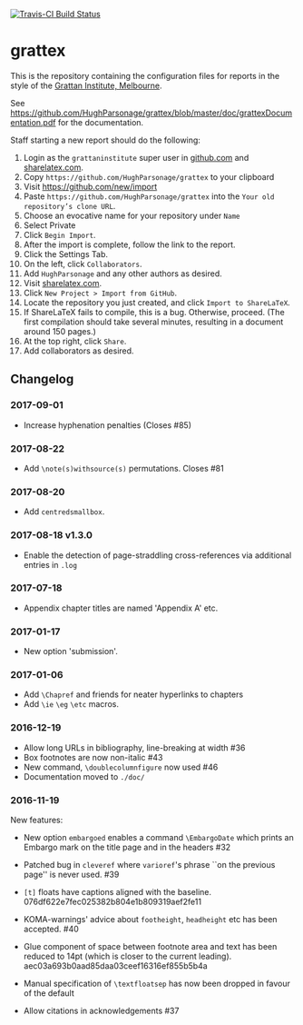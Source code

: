 [![Travis-CI Build Status](https://travis-ci.org/HughParsonage/grattex.svg?branch=master)](https://travis-ci.org/HughParsonage/grattex)

# grattex
This is the repository containing the configuration files for reports in the style of the [Grattan Institute, Melbourne](https://grattan.edu.au/).

See https://github.com/HughParsonage/grattex/blob/master/doc/grattexDocumentation.pdf for the documentation.

Staff starting a new report should do the following:

  1. Login as the `grattaninstitute` super user in [github.com](https://github.com) and [sharelatex.com](https://sharelatex.com).
  2. Copy `https://github.com/HughParsonage/grattex` to your clipboard
  2. Visit https://github.com/new/import
  3. Paste `https://github.com/HughParsonage/grattex` into the `Your old repository’s clone URL`.
  3. Choose an evocative name for your repository under `Name`
  4. Select Private
  5. Click `Begin Import`.
  6. After the import is complete, follow the link to the report.
  6. Click the Settings Tab.
  6. On the left, click `Collaborators`. 
  6. Add `HughParsonage` and any other authors as desired.
  7. Visit [sharelatex.com](https://sharelatex.com).
  7. Click `New Project > Import from GitHub`.
  7. Locate the repository you just created, and click `Import to ShareLaTeX`. 
  7. If ShareLaTeX fails to compile, this is a bug. Otherwise, proceed. (The first compilation should take several minutes, resulting in a document around 150 pages.)
  7. At the top right, click `Share`.
  7. Add collaborators as desired. 

## Changelog

### 2017-09-01
* Increase hyphenation penalties (Closes #85)

### 2017-08-22
* Add `\note(s)withsource(s)` permutations. Closes #81

### 2017-08-20
* Add `centredsmallbox`.

### 2017-08-18 v1.3.0
* Enable the detection of page-straddling cross-references via additional entries in `.log`

### 2017-07-18
* Appendix chapter titles are named 'Appendix A' etc.

### 2017-01-17
* New option 'submission'.

### 2017-01-06
* Add `\Chapref` and friends for neater hyperlinks to chapters
* Add `\ie` `\eg` `\etc` macros.

### 2016-12-19
* Allow long URLs in bibliography, line-breaking at width #36
* Box footnotes are now non-italic #43
* New command, `\doublecolumnfigure` now used #46
* Documentation moved to `./doc/`

### 2016-11-19

New features:
* New option `embargoed` enables a command `\EmbargoDate` which prints an Embargo mark on the title page and in the headers #32

* Patched bug in `cleveref` where `varioref`'s phrase ``on the previous page'' is never used. #39
* `[t]` floats have captions aligned with the baseline. 076df622e7fec025382b804e1b809319aef2fe11
* KOMA-warnings' advice about `footheight`, `headheight` etc has been accepted. #40
* Glue component of space between footnote area and text has been reduced to 14pt (which is closer to the current leading). aec03a693b0aad85daa03ceef16316ef855b5b4a
* Manual specification of `\textfloatsep` has now been dropped in favour of the default
* Allow citations in acknowledgements #37


